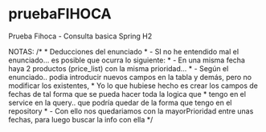 # pruebaFIHOCA
Prueba Fihoca - Consulta basica Spring H2

NOTAS:
	  /*
	   * Deducciones del enunciado
	   * 	-	SI no he entendido mal el enunciado... es posible que ocurra lo siguiente:
	   * 			-	En una misma fecha haya 2 productos (price_list) con la misma prioridad...
	   * 			- Según el enunciado.. podia introducir nuevos campos en la tabla y demás, pero no modificar los existentes, 
	   * 				Yo lo que hubiese hecho es crear los campos de fechas de tal forma que se pueda hacer toda la logica que 
	   * 				tengo en el service en la query.. que podría quedar de la forma que tengo en el repository
	   * 			-	Con ello nos quedariamos con la mayorPrioridad entre unas fechas, para luego buscar la info con ella
	   */

